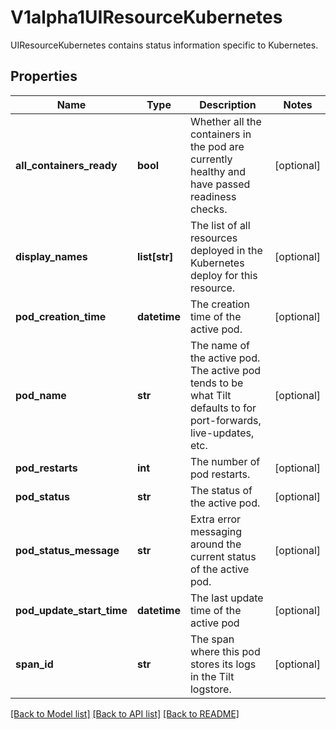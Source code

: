# V1alpha1UIResourceKubernetes

UIResourceKubernetes contains status information specific to Kubernetes.
## Properties
Name | Type | Description | Notes
------------ | ------------- | ------------- | -------------
**all_containers_ready** | **bool** | Whether all the containers in the pod are currently healthy and have passed readiness checks. | [optional] 
**display_names** | **list[str]** | The list of all resources deployed in the Kubernetes deploy for this resource. | [optional] 
**pod_creation_time** | **datetime** | The creation time of the active pod. | [optional] 
**pod_name** | **str** | The name of the active pod.  The active pod tends to be what Tilt defaults to for port-forwards, live-updates, etc. | [optional] 
**pod_restarts** | **int** | The number of pod restarts. | [optional] 
**pod_status** | **str** | The status of the active pod. | [optional] 
**pod_status_message** | **str** | Extra error messaging around the current status of the active pod. | [optional] 
**pod_update_start_time** | **datetime** | The last update time of the active pod | [optional] 
**span_id** | **str** | The span where this pod stores its logs in the Tilt logstore. | [optional] 

[[Back to Model list]](../README.md#documentation-for-models) [[Back to API list]](../README.md#documentation-for-api-endpoints) [[Back to README]](../README.md)


